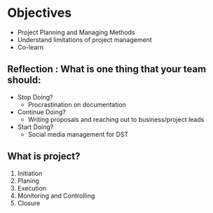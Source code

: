 # Objectives
- Project Planning and Managing Methods
- Understand limitations of project management
- Co-learn 

## Reflection : What is one thing that your team should:
- Stop Doing?
    * Procrastination on documentation
- Continue Doing?
    * Writing proposals and reaching out to business/project leads
- Start Doing?
    * Social media management for DST

## What is project?
1. Initiation
2. Planing
3. Execution
4. Monitoring and Controlling
5. Closure
